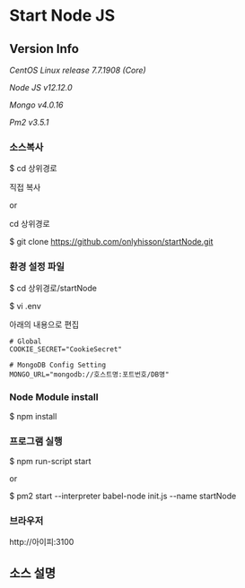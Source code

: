 Start Node JS
=============


Version Info
-------------
*CentOS Linux release 7.7.1908 (Core)*

*Node JS  v12.12.0*

*Mongo    v4.0.16*

*Pm2      v3.5.1*


### 소스복사
$ cd 상위경로

직접 복사

or 

cd 상위경로

$ git clone https://github.com/onlyhisson/startNode.git 


### 환경 설정 파일 
$ cd 상위경로/startNode

$ vi .env

아래의 내용으로 편집 

```
# Global
COOKIE_SECRET="CookieSecret"

# MongoDB Config Setting
MONGO_URL="mongodb://호스트명:포트번호/DB명"
```

### Node Module install
$ npm install

### 프로그램 실행
$ npm run-script start

or

$ pm2 start --interpreter babel-node init.js --name startNode


### 브라우저 
http://아이피:3100


## 소스 설명


